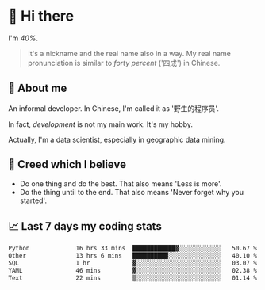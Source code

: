 # 👋 Hi there

I'm *40%*.

> It's a nickname and the real name also in a way.
> My real name pronunciation is similar to *forty percent* ('四成') in Chinese.

## :speech_balloon: About me

An informal developer. In Chinese, I'm called it as '野生的程序员'.

In fact, _development_ is not my main work. It's my hobby.

Actually, I'm a data scientist, especially in geographic data mining.

## :see_no_evil: Creed which I believe

- Do one thing and do the best. That also means 'Less is more'.
- Do the thing until to the end. That also means 'Never forget why you started'.

## :chart_with_upwards_trend: Last 7 days my coding stats

<!--START_SECTION:waka-->

```txt
Python             16 hrs 33 mins  ████████████▓░░░░░░░░░░░░   50.67 %
Other              13 hrs 6 mins   ██████████░░░░░░░░░░░░░░░   40.10 %
SQL                1 hr            ▓░░░░░░░░░░░░░░░░░░░░░░░░   03.07 %
YAML               46 mins         ▓░░░░░░░░░░░░░░░░░░░░░░░░   02.38 %
Text               22 mins         ▒░░░░░░░░░░░░░░░░░░░░░░░░   01.14 %
```

<!--END_SECTION:waka-->
